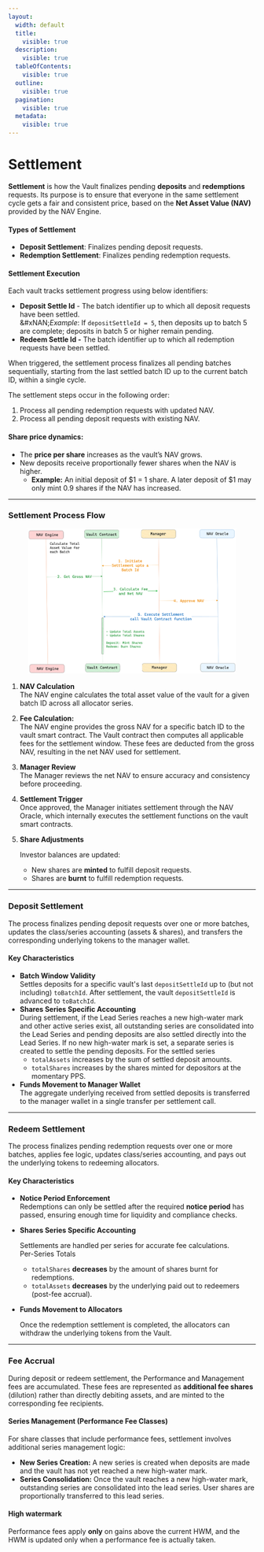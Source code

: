 ```yaml
---
layout:
  width: default
  title:
    visible: true
  description:
    visible: true
  tableOfContents:
    visible: true
  outline:
    visible: true
  pagination:
    visible: true
  metadata:
    visible: true
---
```


# Settlement

**Settlement** is how the Vault finalizes pending **deposits** and **redemptions** requests. Its purpose is to ensure that everyone in the same settlement cycle gets a fair and consistent price, based on the **Net Asset Value (NAV)** provided by the NAV Engine.

#### Types of Settlement

* **Deposit Settlement**: Finalizes pending deposit requests.
* **Redemption Settlement**: Finalizes pending redemption requests.

#### Settlement Execution

Each vault tracks settlement progress using below identifiers:

* **Deposit Settle Id** - The batch identifier up to which all deposit requests have been settled.\
  &#xNAN;_&#x45;xample_: If `depositSettleId = 5`, then deposits up to batch 5 are complete; deposits in batch 5 or higher remain pending.
* **Redeem Settle Id -** The batch identifier up to which all redemption requests have been settled.

When triggered, the settlement process finalizes all pending batches sequentially, starting from the last settled batch ID up to the current batch ID, within a single cycle.

The settlement steps occur in the following order:

1. Process all pending redemption requests with updated NAV.
2. Process all pending deposit requests with existing NAV.

#### Share price dynamics:

* The **price per share** increases as the vault’s NAV grows.
* New deposits receive proportionally fewer shares when the NAV is higher.
  * **Example:** An initial deposit of $1 = 1 share. A later deposit of $1 may only mint 0.9 shares if the NAV has increased.

***

### Settlement Process Flow

<figure><img src="../../.gitbook/assets/settlement-flow-diagram.png" alt="" width="563"><figcaption></figcaption></figure>



1. **NAV Calculation**\
   The NAV engine calculates the total asset value of the vault for a given batch ID across all allocator series.
2. **Fee Calculation:**\
   The NAV engine provides the gross NAV for a specific batch ID to the vault smart contract. The Vault contract then computes all applicable fees for the settlement window. These fees are deducted from the gross NAV, resulting in the net NAV used for settlement.
3. **Manager Review**\
   The Manager reviews the net NAV to ensure accuracy and consistency before proceeding.
4. **Settlement Trigger**\
   Once approved, the Manager initiates settlement through the NAV Oracle, which internally executes the settlement functions on the vault smart contracts.
5.  **Share Adjustments**

    Investor balances are updated:

    * New shares are **minted** to fulfill deposit requests.
    * Shares are **burnt** to fulfill redemption requests.



***

### Deposit Settlement

The process finalizes pending deposit requests over one or more batches, updates the class/series accounting (assets & shares), and transfers the corresponding underlying tokens to the manager wallet.

#### Key Characteristics

* **Batch Window Validity**\
  Settles deposits for a specific vault's last `depositSettleId` up to (but not including) `toBatchId`. After settlement, the vault `depositSettleId` is advanced to `toBatchId`.
* **Shares Series Specific Accounting**\
  During settlement, if the Lead Series reaches a new high-water mark and other active series exist, all outstanding series are consolidated into the Lead Series and pending deposits are also settled directly into the Lead Series. If no new high-water mark is set, a separate series is created to settle the pending deposits. For the settled series
  * `totalAssets` increases by the sum of settled deposit amounts.
  * `totalShares` increases by the shares minted for depositors at the momentary PPS.
* **Funds Movement to Manager Wallet**\
  The aggregate underlying received from settled deposits is transferred to the manager wallet in a single transfer per settlement call.



***

### Redeem Settlement

The process finalizes pending redemption requests over one or more batches, applies fee logic, updates class/series accounting, and pays out the underlying tokens to redeeming allocators.

#### Key Characteristics

* **Notice Period Enforcement**\
  Redemptions can only be settled after the required **notice period** has passed, ensuring enough time for liquidity and compliance checks.
*   **Shares Series Specific Accounting**

    Settlements are handled per series for accurate fee calculations.\
    Per-Series Totals

    * `totalShares` **decreases** by the amount of shares burnt for redemptions.
    * `totalAssets` **decreases** by the underlying paid out to redeemers (post-fee accrual).
*   **Funds Movement to Allocators**

    Once the redemption settlement is completed, the allocators can withdraw the underlying tokens from the Vault.



***

### Fee Accrual

During deposit or redeem settlement, the Performance and Management fees are accumulated. These fees are represented as **additional fee shares** (dilution) rather than directly debiting assets, and are minted to the corresponding fee recipients.

#### Series Management (Performance Fee Classes)

For share classes that include performance fees, settlement involves additional series management logic:

* **New Series Creation:** A new series is created when deposits are made and the vault has not yet reached a new high-water mark.
* **Series Consolidation:** Once the vault reaches a new high-water mark, outstanding series are consolidated into the lead series. User shares are proportionally transferred to this lead series.

#### **High watermark**

Performance fees apply **only** on gains above the current HWM, and the HWM is updated only when a performance fee is actually taken.
